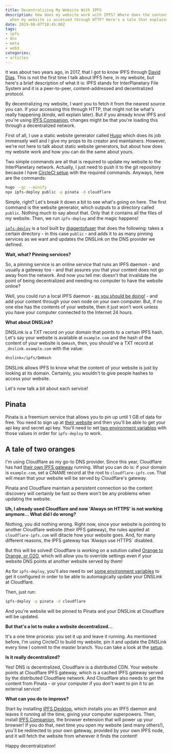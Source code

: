 ```yaml
---
title: Decentralizing My Website With IPFS
description: How does my website work with IPFS? Where does the content go? What happens
  when my website is accessed through HTTP? Here's a tale that explains of what happens.
date: 2019-08-07T18:45:00Z
tags:
- ipfs
- dns
- meta
- web3
categories:
- articles
---
```


It was about two years ago, in 2017, that I got to know IPFS through [David Dias][0]. This is not the first time I talk about IPFS here, in my website, but here's a brief description of what it is: IPFS stands for InterPlanetary File System and it is a peer-to-peer, content-addressed and decentralized protocol.

<!--more-->

By decentralizing my website, I want you to fetch it from the nearest source you can. If your accessing this through HTTP, that might not be what's really happening (_kinda_, will explain later). But if you already know IPFS and you're using [IPFS Companion][1], changes might be that you're loading this through a decentralized network.

First of all, I use a static website generator called [Hugo][2] which does its job immensely well and I give my props to its creator and maintainers. However, we're not here to talk about static website generators, but about how does my website work and how you can do the same about yours.

Two simple commands are all that is required to update my website to the InterPlanetary network. Actually, I just need to push it to the git repository because I have [CircleCI setup][3] with the required commands. Anyways, here are the commands:

```bash
hugo --gc --minify
npx ipfs-deploy public -p pinata -d cloudflare
```

Simple, right? Let's break it down a bit to see what's going on here. The first command is the website generator, which outputs to a directory called `public`. Nothing much to say about that. Only that it contains all the files of my website. Then, we run `ipfs-deploy` and the magic happens!

[`ipfs-deploy`][4] is a tool built by [@agentofuser][5] that does the following: takes a certain directory - in this case `public` - and adds it to as many pinning services as we want and updates the DNSLink on the DNS provider we defined.

**Wait, what? Pinning services?**

So, a pinning service is an online service that runs an IPFS daemon - and usually a gateway too - and that assures you that your content does not go away from the network. And now you tell me: doesn't that invalidate the point of being decentralized and needing no computer to have the website online?

Well, you could run a local IPFS daemon - [as you should be doing!][6] - and add your content through your own node on your own computer. But, if no one else has the contents of your website, then it just won't work unless you have your computer connected to the Internet 24 hours.

**What about DNSLink?**

DNSLink is a TXT record on your domain that points to a certain IPFS hash. Let's say your website is available at `example.com` and the hash of the content of your website is `QmHash`, then, you should've a TXT record at `_dnslink.example.com` with the value:

```txt
dnslink=/ipfs/QmHash
```

DNSLink allows IPFS to know what the content of your website is just by looking at its domain. Certainly, you wouldn't to give people hashes to access your website.

Let's now talk a bit about each service!

## Pinata

Pinata is a freemium service that allows you to pin up until 1 GB of data for free. You need to sign up at [their website][7] and then you'll be able to get your api key and secret api key. You'll need to set [two environment variables][8] with those values in order for `ipfs-deploy` to work.

## A tale of two oranges

I'm using Cloudflare as my go-to DNS provider. Since this year, Cloudflare has had [their own IPFS gateway][9] running. What you can do is: if your domain is `example.com`, set a CNAME record at the root to `cloudflare-ipfs.com`. That will mean that your website will be served by Cloudflare's gateway.

Pinata and Cloudflare maintain a persistent connection so the content discovery will certainly be fast so there won't be any problems when updating the website.

**Uh, I already used Cloudflare and now 'Always on HTTPS' is not working anymore... What did I do wrong?**

Nothing, you did nothing wrong. Right now, since your website is pointing to another Cloudflare website (their IPFS gateway), the rules applied at `cloudflare-ipfs.com` will ditacte how your website goes. And, for many different reasons, the IPFS gateway has 'Always use HTTPS` disabled.

But this will be solved! Cloudflare is working on a solution called [Orange to Orange, or O2O][10], which will allow you to override settings even if your website DNS points at another website served by them!

As for `ipfs-deploy`, you'll also need to set [some environment variables][11] to get it configured in order to be able to automagically update your DNSLink at Cloudflare.

Then, just run:

```bash
ipfs-deploy -p pinata -d cloudflare
```

And you're website will be pinned to Pinata and your DNSLink at Cloudflare will be updated.

**But that's a lot to make a website decentralized...**

It's a one time process: you set it up and leave it running. As mentioned before, I'm using CircleCI to build my website, pin it and update the DNSLink every time I commit to the master branch. You can take a look at the [setup][3].

**Is it really decentralized?**

Yes! DNS is decentralized, Cloudflare is a distributed CDN. Your website points at Cloudflare IPFS gateway, which is a cached IPFS gateway served by the distributed Cloudflare network. And Cloudflare also needs to get the content from Pinata - or your computer if you don't want to pin it to an external service!

**What can you do to improve?**

Start by installing [IPFS Desktop][12], which installs you an IPFS daemon and leaves it running all the time, giving your computer superpowers. Then, install [IPFS Companion][13], the browser extension that will power up your browser! If you do that, next time you open my website (and many others!), you'll be redirected to your own gateway, provided by your own IPFS node, and it will fetch the website from wherever it finds the content!

Happy decentralization!

[0]: http://daviddias.me
[1]: https://github.com/ipfs-shipyard/ipfs-companion#install
[2]: https://gohugo.io/
[3]: https://github.com/hacdias/hacdias.com/blob/master/.circleci/config.yml
[4]: https://github.com/ipfs-shipyard/ipfs-deploy
[5]: https://github.com/agentofuser
[6]: https://github.com/ipfs-shipyard/ipfs-desktop
[7]: https://pinata.cloud
[8]: https://github.com/ipfs-shipyard/ipfs-deploy#pinata
[9]: https://www.cloudflare.com/distributed-web-gateway/
[10]: https://blog.cloudflare.com/continuing-to-improve-our-ipfs-gateway/
[11]: https://github.com/ipfs-shipyard/ipfs-deploy#cloudflare
[12]: https://github.com/ipfs-shipyard/ipfs-desktop#install
[13]: https://github.com/ipfs-shipyard/ipfs-companion
